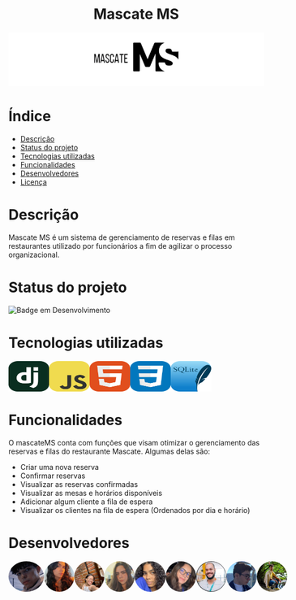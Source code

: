 <h1 align="center"> Mascate MS </h1>

<div align="center">
  <img src="readmeImages\bannerMascate.png">
</div>

# Índice

  * [Descrição](#Descrição)
  * [Status do projeto](#Status-do-projeto)
  * [Tecnologias utilizadas](#Tecnologias-utilizadas)
  * [Funcionalidades](#Funcionalidades)
  * [Desenvolvedores](#desenvolvedores)
  * [Licença](#licença)

# Descrição

  Mascate MS é um sistema de gerenciamento de reservas e filas em restaurantes utilizado por funcionários a fim de agilizar o processo organizacional.

# Status do projeto

  ![Badge em Desenvolvimento](http://img.shields.io/static/v1?label=STATUS&message=EM%20DESENVOLVIMENTO&color=GREEN&style=for-the-badge)

# Tecnologias utilizadas

  <div style="display: inline_block; display: flex">
    <img align="center" alt="Django-icon" height="60" width="80" src="https://raw.githubusercontent.com/tandpfun/skill-icons/65dea6c4eaca7da319e552c09f4cf5a9a8dab2c8/icons/Django.svg">
    <img align="center" alt="Javascript-icon" height="60" width="80" src="https://raw.githubusercontent.com/tandpfun/skill-icons/65dea6c4eaca7da319e552c09f4cf5a9a8dab2c8/icons/JavaScript.svg">
    <img align="center" alt="html-icon" height="60" width="80" src="https://raw.githubusercontent.com/tandpfun/skill-icons/65dea6c4eaca7da319e552c09f4cf5a9a8dab2c8/icons/HTML.svg">
    <img align="center" alt="css-icon" height="60" width="80" src="https://raw.githubusercontent.com/tandpfun/skill-icons/65dea6c4eaca7da319e552c09f4cf5a9a8dab2c8/icons/CSS.svg">
    <img align="center" alt="css-icon" height="60" width="80" src="https://raw.githubusercontent.com/tandpfun/skill-icons/65dea6c4eaca7da319e552c09f4cf5a9a8dab2c8/icons/SQLite.svg">
  </div>

# Funcionalidades

O mascateMS conta com funções que visam otimizar o gerenciamento das reservas e filas do restaurante Mascate. Algumas delas são:

- Criar uma nova reserva
- Confirmar reservas
- Visualizar as reservas confirmadas
- Visualizar as mesas e horários disponíveis
- Adicionar algum cliente a fila de espera
- Visualizar os clientes na fila de espera (Ordenados por dia e horário)


# Desenvolvedores

<div style="display: inline_block; display: flex">
  <img src="readmeImages\Weslley.jpg" alt="Weslley Santana" style="border-radius: 50%; width: 80px; height: 60px;">
  <img src="readmeImages\gabriela.png" alt="Gabriela Maia" style="border-radius: 50%; width: 80px; height: 60px;">
  <img src="readmeImages\camila.png" alt="Camila Santos" style="border-radius: 50%; width: 80px; height: 60px;">
  <img src="readmeImages\flavia.png" alt="Flavia Paloma" style="border-radius: 50%; width: 80px; height: 60px;">
  <img src="readmeImages\louise.png" alt="Louise Ferreira" style="border-radius: 50%; width: 80px; height: 60px;">
  <img src="readmeImages\maria.png" alt="Maria Lima" style="border-radius: 50%; width: 80px; height: 60px;">
  <img src="readmeImages\tairone.png" alt="Tairone Albuquerque" style="border-radius: 50%; width: 80px; height: 60px;">
  <img src="readmeImages\rafael.png" alt="Rafael Phaçanha" style="border-radius: 50%; width: 80px; height: 60px;">
  <img src="readmeImages\lucas.png" alt="Lucas Leonides" style="border-radius: 50%; width: 80px; height: 60px;">
</div>
